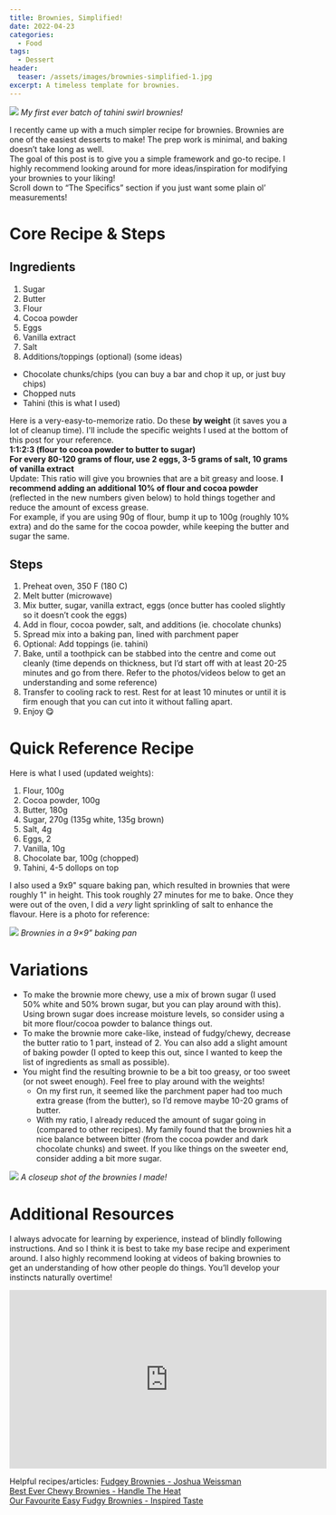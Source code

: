 ```yaml
---
title: Brownies, Simplified!
date: 2022-04-23
categories:
  - Food
tags:
  - Dessert
header:
  teaser: /assets/images/brownies-simplified-1.jpg
excerpt: A timeless template for brownies.
---
```


![](/assets/images/brownies-simplified-1.jpg)
_My first ever batch of tahini swirl brownies!_

I recently came up with a much simpler recipe for brownies. Brownies are one of the easiest desserts to make! The prep work is minimal, and baking doesn’t take long as well.  
The goal of this post is to give you a simple framework and go-to recipe. I highly recommend looking around for more ideas/inspiration for modifying your brownies to your liking!  
Scroll down to “The Specifics” section if you just want some plain ol’ measurements!

# Core Recipe & Steps

## Ingredients

1. Sugar
2. Butter
3. Flour
4. Cocoa powder
5. Eggs
6. Vanilla extract
7. Salt
8. Additions/toppings (optional) (some ideas)

- Chocolate chunks/chips (you can buy a bar and chop it up, or just buy chips)
- Chopped nuts
- Tahini (this is what I used)

Here is a very-easy-to-memorize ratio. Do these **by weight** (it saves you a lot of cleanup time). I'll include the specific weights I used at the bottom of this post for your reference.  
**1:1:2:3 (flour to cocoa powder to butter to sugar)**  
**For every 80-120 grams of flour, use 2 eggs, 3-5 grams of salt, 10 grams of vanilla extract**  
Update: This ratio will give you brownies that are a bit greasy and loose. **I recommend adding an additional 10% of flour and cocoa powder** (reflected in the new numbers given below) to hold things together and reduce the amount of excess grease.  
For example, if you are using 90g of flour, bump it up to 100g (roughly 10% extra) and do the same for the cocoa powder, while keeping the butter and sugar the same.

## Steps

1. Preheat oven, 350 F (180 C)
2. Melt butter (microwave)
3. Mix butter, sugar, vanilla extract, eggs (once butter has cooled slightly so it doesn’t cook the eggs)
4. Add in flour, cocoa powder, salt, and additions (ie. chocolate chunks)
5. Spread mix into a baking pan, lined with parchment paper
6. Optional: Add toppings (ie. tahini)
7. Bake, until a toothpick can be stabbed into the centre and come out cleanly (time depends on thickness, but I’d start off with at least 20-25 minutes and go from there. Refer to the photos/videos below to get an understanding and some reference)
8. Transfer to cooling rack to rest. Rest for at least 10 minutes or until it is firm enough that you can cut into it without falling apart.
9. Enjoy 😋

# Quick Reference Recipe

Here is what I used (updated weights):

1. Flour, 100g
2. Cocoa powder, 100g
3. Butter, 180g
4. Sugar, 270g (135g white, 135g brown)
5. Salt, 4g
6. Eggs, 2
7. Vanilla, 10g
8. Chocolate bar, 100g (chopped)
9. Tahini, 4-5 dollops on top

I also used a 9x9" square baking pan, which resulted in brownies that were roughly 1" in height. This took roughly 27 minutes for me to bake. Once they were out of the oven, I did a _very_ light sprinkling of salt to enhance the flavour. Here is a photo for reference:

![](/assets/images/brownies-simplified-2.jpg)
_Brownies in a 9×9” baking pan_

# Variations

- To make the brownie more chewy, use a mix of brown sugar (I used 50% white and 50% brown sugar, but you can play around with this). Using brown sugar does increase moisture levels, so consider using a bit more flour/cocoa powder to balance things out.
- To make the brownie more cake-like, instead of fudgy/chewy, decrease the butter ratio to 1 part, instead of 2. You can also add a slight amount of baking powder (I opted to keep this out, since I wanted to keep the list of ingredients as small as possible).
- You might find the resulting brownie to be a bit too greasy, or too sweet (or not sweet enough). Feel free to play around with the weights!
  - On my first run, it seemed like the parchment paper had too much extra grease (from the butter), so I’d remove maybe 10-20 grams of butter.
  - With my ratio, I already reduced the amount of sugar going in (compared to other recipes). My family found that the brownies hit a nice balance between bitter (from the cocoa powder and dark chocolate chunks) and sweet. If you like things on the sweeter end, consider adding a bit more sugar.

![](/assets/images/brownies-simplified-3.jpg)
_A closeup shot of the brownies I made!_

# Additional Resources

I always advocate for learning by experience, instead of blindly following instructions. And so I think it is best to take my base recipe and experiment around. I also highly recommend looking at videos of baking brownies to get an understanding of how other people do things. You’ll develop your instincts naturally overtime!

<iframe width="560" height="315" src="https://www.youtube.com/embed/fkHoIrI-2lg" title="YouTube video player" frameborder="0" allow="accelerometer; autoplay; clipboard-write; encrypted-media; gyroscope; picture-in-picture; web-share" allowfullscreen></iframe>

Helpful recipes/articles:
[Fudgey Brownies - Joshua Weissman](https://www.joshuaweissman.com/post/fudgey-brownies)  
[Best Ever Chewy Brownies - Handle The Heat](https://handletheheat.com/chewy-brownies/)  
[Our Favourite Easy Fudgy Brownies - Inspired Taste](https://www.inspiredtaste.net/24412/cocoa-brownies-recipe/)
